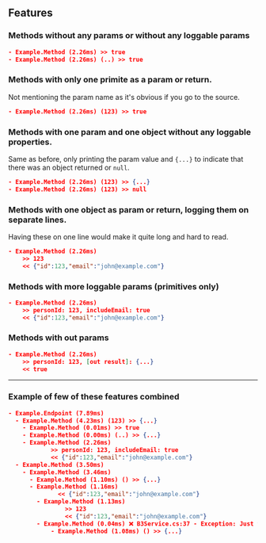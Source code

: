## Features

### Methods without any params or without any loggable params

```json
- Example.Method (2.26ms) >> true
- Example.Method (2.26ms) (..) >> true
```


### Methods with only one primite as a param or return.
Not mentioning the param name as it's obvious if you go to the source.

``` json
- Example.Method (2.26ms) (123) >> true
```

### Methods with one param and one object without any loggable properties.
Same as before, only printing the param value and `{...}` to indicate that there was an object returned or `null`.

``` json
- Example.Method (2.26ms) (123) >> {...}
- Example.Method (2.26ms) (123) >> null
```

### Methods with one object as param or return, logging them on separate lines.
Having these on one line would make it quite long and hard to read.

``` json
- Example.Method (2.26ms)
    >> 123
    << {"id":123,"email":"john@example.com"}
```

### Methods with more loggable params (primitives only)

```json
- Example.Method (2.26ms)
    >> personId: 123, includeEmail: true
    << {"id":123,"email":"john@example.com"}
```

### Methods with out params

```json
- Example.Method (2.26ms)
    >> personId: 123, [out result]: {...}
    << true
```

---

### Example of few of these features combined

```json
- Example.Endpoint (7.89ms)
  - Example.Method (4.23ms) (123) >> {...}
    - Example.Method (0.01ms) >> true
    - Example.Method (0.00ms) (..) >> {...}
    - Example.Method (2.26ms)
            >> personId: 123, includeEmail: true
            << {"id":123,"email":"john@example.com"}
  - Example.Method (3.50ms)
    - Example.Method (3.46ms)
      - Example.Method (1.10ms) () >> {...}
      - Example.Method (1.16ms)
              << {"id":123,"email":"john@example.com"}
        - Example.Method (1.13ms)
                >> 123
                << {"id":123,"email":"john@example.com"}
        - Example.Method (0.04ms) ❌ B3Service.cs:37 - Exception: Just testing...
            - Example.Method (1.08ms) () >> {...}
```